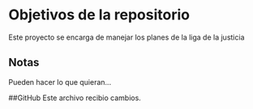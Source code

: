 # Objetivos de la repositorio

Este proyecto se encarga de manejar los planes de la liga de la justicia


## Notas
Pueden hacer lo que quieran...

##GitHub 
Este archivo recibio cambios.
